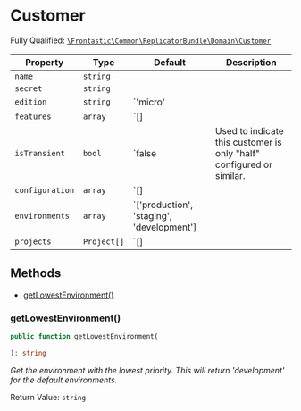 #  Customer

Fully Qualified: [`\Frontastic\Common\ReplicatorBundle\Domain\Customer`](../../../../src/php/ReplicatorBundle/Domain/Customer.php)



Property|Type|Default|Description
--------|----|-------|-----------
`name`|`string`||
`secret`|`string`||
`edition`|`string`|`'micro'|
`features`|`array`|`[]|
`isTransient`|`bool`|`false|Used to indicate this customer is only "half" configured or similar.
`configuration`|`array`|`[]|
`environments`|`array`|`['production', 'staging', 'development']|
`projects`|`Project[]`|`[]|

## Methods

* [getLowestEnvironment()](#getlowestenvironment)


### getLowestEnvironment()


```php
public function getLowestEnvironment(
    
): string
```


*Get the environment with the lowest priority. This will return 'development' for the default environments.*




Return Value: `string`

